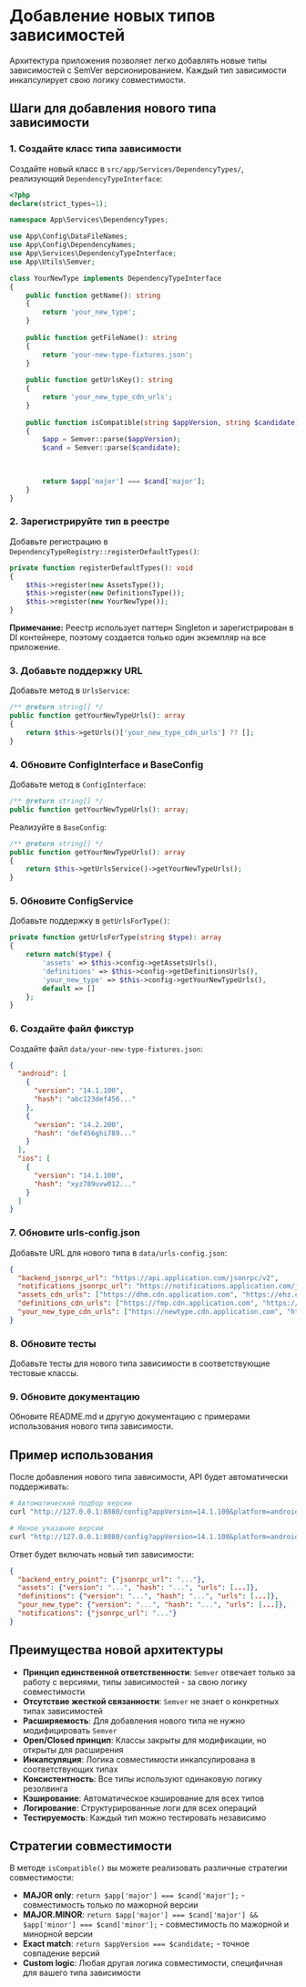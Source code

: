 # Добавление новых типов зависимостей

Архитектура приложения позволяет легко добавлять новые типы зависимостей с SemVer версионированием. Каждый тип зависимости инкапсулирует свою логику совместимости.

## Шаги для добавления нового типа зависимости

### 1. Создайте класс типа зависимости

Создайте новый класс в `src/app/Services/DependencyTypes/`, реализующий `DependencyTypeInterface`:

```php
<?php
declare(strict_types=1);

namespace App\Services\DependencyTypes;

use App\Config\DataFileNames;
use App\Config\DependencyNames;
use App\Services\DependencyTypeInterface;
use App\Utils\Semver;

class YourNewType implements DependencyTypeInterface
{
    public function getName(): string
    {
        return 'your_new_type';
    }
    
    public function getFileName(): string
    {
        return 'your-new-type-fixtures.json';
    }
    
    public function getUrlsKey(): string
    {
        return 'your_new_type_cdn_urls';
    }
    
    public function isCompatible(string $appVersion, string $candidate): bool
    {
        $app = Semver::parse($appVersion);
        $cand = Semver::parse($candidate);
        

        
        return $app['major'] === $cand['major'];
    }
}
```

### 2. Зарегистрируйте тип в реестре

Добавьте регистрацию в `DependencyTypeRegistry::registerDefaultTypes()`:

```php
private function registerDefaultTypes(): void
{
    $this->register(new AssetsType());
    $this->register(new DefinitionsType());
    $this->register(new YourNewType());
}
```

**Примечание:** Реестр использует паттерн Singleton и зарегистрирован в DI контейнере, поэтому создается только один экземпляр на все приложение.

### 3. Добавьте поддержку URL

Добавьте метод в `UrlsService`:

```php
/** @return string[] */
public function getYourNewTypeUrls(): array
{
    return $this->getUrls()['your_new_type_cdn_urls'] ?? [];
}
```

### 4. Обновите ConfigInterface и BaseConfig

Добавьте метод в `ConfigInterface`:

```php
/** @return string[] */
public function getYourNewTypeUrls(): array;
```

Реализуйте в `BaseConfig`:

```php
/** @return string[] */
public function getYourNewTypeUrls(): array
{
    return $this->getUrlsService()->getYourNewTypeUrls();
}
```

### 5. Обновите ConfigService

Добавьте поддержку в `getUrlsForType()`:

```php
private function getUrlsForType(string $type): array
{
    return match($type) {
        'assets' => $this->config->getAssetsUrls(),
        'definitions' => $this->config->getDefinitionsUrls(),
        'your_new_type' => $this->config->getYourNewTypeUrls(),
        default => []
    };
}
```

### 6. Создайте файл фикстур

Создайте файл `data/your-new-type-fixtures.json`:

```json
{
  "android": [
    {
      "version": "14.1.100",
      "hash": "abc123def456..."
    },
    {
      "version": "14.2.200", 
      "hash": "def456ghi789..."
    }
  ],
  "ios": [
    {
      "version": "14.1.100",
      "hash": "xyz789uvw012..."
    }
  ]
}
```

### 7. Обновите urls-config.json

Добавьте URL для нового типа в `data/urls-config.json`:

```json
{
  "backend_jsonrpc_url": "https://api.application.com/jsonrpc/v2",
  "notifications_jsonrpc_url": "https://notifications.application.com/jsonrpc/v1",
  "assets_cdn_urls": ["https://dhm.cdn.application.com", "https://ehz.cdn.application.com"],
  "definitions_cdn_urls": ["https://fmp.cdn.application.com", "https://eau.cdn.application.com"],
  "your_new_type_cdn_urls": ["https://newtype.cdn.application.com", "https://newtype2.cdn.application.com"]
}
```

### 8. Обновите тесты

Добавьте тесты для нового типа зависимости в соответствующие тестовые классы.

### 9. Обновите документацию

Обновите README.md и другую документацию с примерами использования нового типа зависимости.

## Пример использования

После добавления нового типа зависимости, API будет автоматически поддерживать:

```bash
# Автоматический подбор версии
curl "http://127.0.0.1:8080/config?appVersion=14.1.100&platform=android"

# Явное указание версии
curl "http://127.0.0.1:8080/config?appVersion=14.1.100&platform=android&yourNewTypeVersion=14.2.200"
```

Ответ будет включать новый тип зависимости:

```json
{
  "backend_entry_point": {"jsonrpc_url": "..."},
  "assets": {"version": "...", "hash": "...", "urls": [...]},
  "definitions": {"version": "...", "hash": "...", "urls": [...]},
  "your_new_type": {"version": "...", "hash": "...", "urls": [...]},
  "notifications": {"jsonrpc_url": "..."}
}
```

## Преимущества новой архитектуры

- **Принцип единственной ответственности**: `Semver` отвечает только за работу с версиями, типы зависимостей - за свою логику совместимости
- **Отсутствие жесткой связанности**: `Semver` не знает о конкретных типах зависимостей
- **Расширяемость**: Для добавления нового типа не нужно модифицировать `Semver`
- **Open/Closed принцип**: Классы закрыты для модификации, но открыты для расширения
- **Инкапсуляция**: Логика совместимости инкапсулирована в соответствующих типах
- **Консистентность**: Все типы используют одинаковую логику резолвинга
- **Кэширование**: Автоматическое кэширование для всех типов
- **Логирование**: Структурированные логи для всех операций
- **Тестируемость**: Каждый тип можно тестировать независимо

## Стратегии совместимости

В методе `isCompatible()` вы можете реализовать различные стратегии совместимости:

- **MAJOR only**: `return $app['major'] === $cand['major'];` - совместимость только по мажорной версии
- **MAJOR.MINOR**: `return $app['major'] === $cand['major'] && $app['minor'] === $cand['minor'];` - совместимость по мажорной и минорной версии
- **Exact match**: `return $appVersion === $candidate;` - точное совпадение версий
- **Custom logic**: Любая другая логика совместимости, специфичная для вашего типа зависимости

